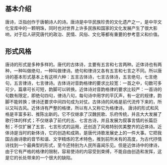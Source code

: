 ## 基本介绍

唐诗，泛指创作于唐朝诗人的诗。唐诗是中华民族珍贵的文化遗产之一，是中华文化宝库中的一颗明珠，同时也对世界上许多民族和国家的文化发展产生了很大影响，对于后人研究唐代的政治、民情、风俗、文化等都有重要的参考意义和价值。

## 形式风格
唐诗的形式是多种多样的。唐代的古体诗，主要有五言和七言两种。近体诗也有两种，一种叫做绝句，一种叫做律诗。绝句和律诗又各有五言和七言之不同。所以唐诗的基本形式基本上有这样六种：五言古体诗，七言古体诗，五言绝句，七言绝句，五言律诗，七言律诗。古体诗对音韵格律的要求比较宽：一首之中，句数可多可少，篇章可长可短，韵脚可以转换。近体诗对音韵格律的要求比较严：一首诗的句数有限定，即绝句四句，律诗八句，每句诗中用字的平仄声，有一定的规律，韵脚不能转换；律诗还要求中间四句成为对仗。古体诗的风格是前代流传下来的，所以又叫古风。近体诗有严整的格律，所以有人又称它为格律诗。
唐诗的形式和风格是丰富多彩、推陈出新的。它不仅继承了汉魏民歌、乐府传统，并且大大发展了歌行体的样式；不仅继承了前代的五、七言古诗，并且发展为叙事言情的长篇巨制；不仅扩展了五言、七言形式的运用，还创造了风格特别优美整齐的近体诗。近体诗是当时的新体诗，它的创造和成熟，是唐代诗歌发展史上的一件大事。它把我国古曲诗歌的音节和谐、文字精炼的艺术特色，推到前所未有的高度，为古代抒情诗找到一个最典型的形式，至今还特别为人民所喜闻乐见。但是近体诗中的律诗，由于它有严格的格律的限制，容易使诗的内容受到束缚，不能自由创造和发挥，这是它的长处带来的一个很大的缺陷。
